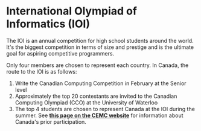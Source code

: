 # International Olympiad of Informatics (IOI)

The IOI is an annual competition for high school students around the world. It's the biggest competition in terms of size and prestige and is the ultimate goal for aspiring competitive programmers.

Only four members are chosen to represent each country. In Canada, the route to the IOI is as follows:

1. Write the Canadian Computing Competition in February at the Senior level
2. Approximately the top 20 contestants are invited to the Canadian Computing Olympiad (CCO) at the University of Waterloo
3. The top 4 students are chosen to represent Canada at the IOI during the summer. See **[this page on the CEMC website](https://cemc.uwaterloo.ca/contests/computing/canada_ioi.html)** for information about Canada's prior participation.
